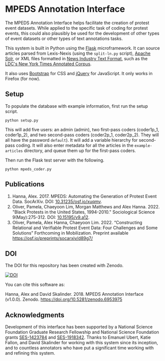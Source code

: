 # MPEDS Annotation Interface

The MPEDS Annotation Interface helps facilitate the creation of protest event datasets. While applied to the specific task of coding for protest events, this could also plausibly be used for the development of other types of event datasets or other types of text annotations tasks. 

This system is built in Python using the [Flask](http://flask.pocoo.org/) microframework. It can source articles parsed from Lexis-Nexis (using the `split-ln.py` script), [Apache Solr](http://lucene.apache.org/solr/), or XML files formatted in [News Industry Text Format](http://www.nitf.org/), such as the [LDC's New York Times Annotated Corpus](https://catalog.ldc.upenn.edu/LDC2008T19). 

It also uses [Bootstrap](http://getbootstrap.com/) for CSS and [jQuery](https://jquery.com/) for JavaScript. It only works in Firefox (for now).

## Setup

To populate the database with example information, first run the setup script.

    python setup.py

This will add five users: an admin (admin), two first-pass coders (coder1p\_1, coder1p\_2), and two second-pass coders (coder2p\_1, coder2p\_2). They will  all have the password `default`). It will add a variable hierarchy for second-pass coding. It will also enter metadata for all the articles in the `example-articles` directory, and queue them up for the first-pass coders.

Then run the Flask test server with the following.

    python mpeds_coder.py

## Publications

1. Hanna, Alex. 2017. MPEDS: Automating the Generation of Protest Event Data. SocArXiv. DOI: [10.31235/osf.io/xuqmv](https://osf.io/preprints/socarxiv/xuqmv).
2. Oliver, Pamela, Chaeyoon Lim, Morgan Matthews and Alex Hanna. 2022. "Black Protests in the United States, 1994-2010." Sociological Science 9(May):275-312. DOI: [10.15195/v9.a12](https://sociologicalscience.com/articles-v9-12-275/).
3. Oliver, Pamela, Alex Hanna, Chaeyoon Lim. 2022. “Constructing Relational and Verifiable Protest Event Data: Four Challenges and Some Solutions” Forthcoming in Mobilization. Preprint available https://osf.io/preprints/socarxiv/d89g7/

## DOI

The DOI for this repository has been created with Zenodo.

[![DOI](https://zenodo.org/badge/DOI/10.5281/zenodo.6953975.svg)](https://doi.org/10.5281/zenodo.6953975)

You can cite this software as:

Hanna, Alex and David Skalinder. 2018. MPEDS Annotation Interface (v1.0.0). Zenodo. https://doi.org/10.5281/zenodo.6953975

## Acknowledgments

Development of this interface has been supported by a National Science Foundation Graduate Research Fellowship and National Science Foundation grants [SES-1423784](http://www.nsf.gov/awardsearch/showAward?AWD_ID=1423784) and [SES-1918342](https://www.nsf.gov/awardsearch/showAward?AWD_ID=1918342). Thanks to Emanuel Ubert, Katie Fallon, and David Skalinder for working with this system since its inception, and to countless annotators who have put a significant time working with and refining this system.
